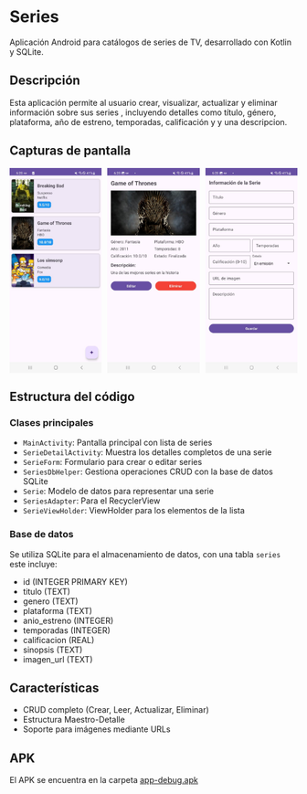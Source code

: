 # Series

Aplicación Android para catálogos de series de TV, desarrollado con Kotlin y SQLite.

## Descripción

Esta aplicación permite al usuario crear, visualizar, actualizar y eliminar información sobre sus series , incluyendo detalles como título, género, plataforma, año de estreno, temporadas, calificación y y una descripcion.

## Capturas de pantalla

<div style="display: flex; justify-content: space-between;">
  <img src="screenshots/main_screen.jpg" width="32%" alt="Lista de Series"/>
  <img src="screenshots/detail_view.jpg" width="32%" alt="Detalle de Serie"/>
  <img src="screenshots/form_view.jpg" width="32%" alt="Formulario"/>
</div>

## Estructura del código

### Clases principales
- `MainActivity`: Pantalla principal con lista de series
- `SerieDetailActivity`: Muestra los detalles completos de una serie
- `SerieForm`: Formulario para crear o editar series
- `SeriesDbHelper`: Gestiona operaciones CRUD con la base de datos SQLite
- `Serie`: Modelo de datos para representar una serie
- `SeriesAdapter`: Para el RecyclerView
- `SerieViewHolder`: ViewHolder para los elementos de la lista

### Base de datos
Se utiliza SQLite para el almacenamiento de datos, con una tabla `series` este incluye:
- id (INTEGER PRIMARY KEY)
- titulo (TEXT)
- genero (TEXT)
- plataforma (TEXT)
- anio_estreno (INTEGER)
- temporadas (INTEGER)
- calificacion (REAL)
- sinopsis (TEXT)
- imagen_url (TEXT)

## Características
- CRUD completo (Crear, Leer, Actualizar, Eliminar)
- Estructura Maestro-Detalle
- Soporte para imágenes mediante URLs

## APK
El APK se encuentra en la carpeta [app-debug.apk](app-debug.apk)

